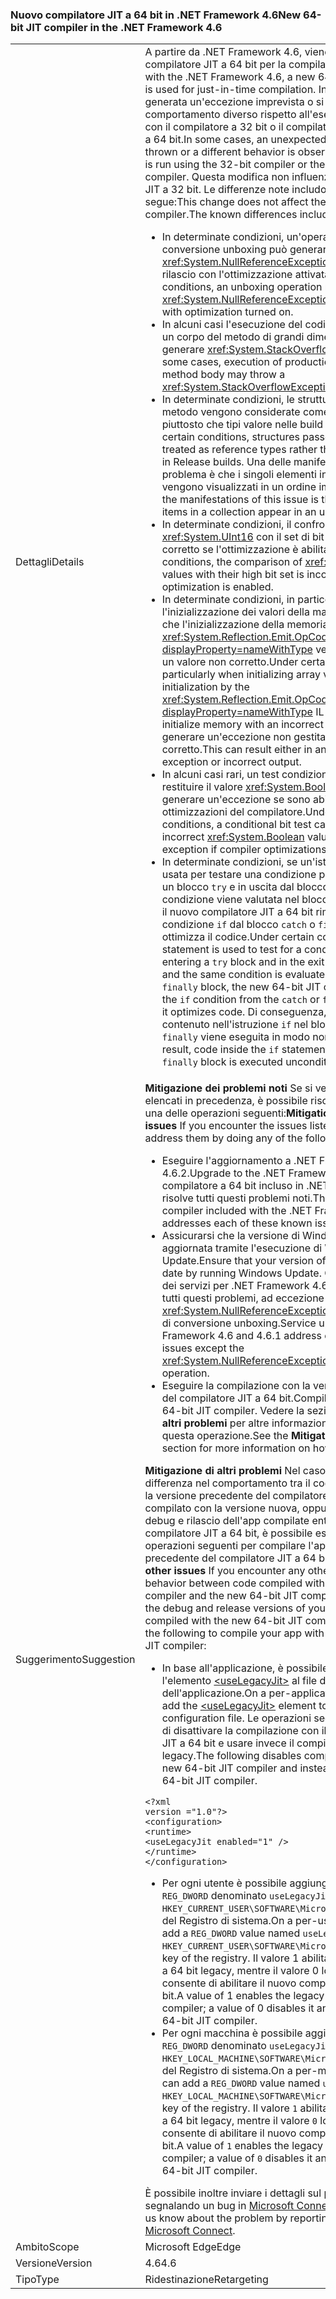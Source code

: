 ### <a name="new-64-bit-jit-compiler-in-the-net-framework-46"></a><span data-ttu-id="3804a-101">Nuovo compilatore JIT a 64 bit in .NET Framework 4.6</span><span class="sxs-lookup"><span data-stu-id="3804a-101">New 64-bit JIT compiler in the .NET Framework 4.6</span></span>

|   |   |
|---|---|
|<span data-ttu-id="3804a-102">Dettagli</span><span class="sxs-lookup"><span data-stu-id="3804a-102">Details</span></span>|<span data-ttu-id="3804a-103">A partire da .NET Framework 4.6, viene usato un nuovo compilatore JIT a 64 bit per la compilazione JIT.</span><span class="sxs-lookup"><span data-stu-id="3804a-103">Starting with the .NET Framework 4.6, a new 64-bit JIT compiler is used for just-in-time compilation.</span></span> <span data-ttu-id="3804a-104">In alcuni casi, viene generata un'eccezione imprevista o si nota un comportamento diverso rispetto all'esecuzione di un'app con il compilatore a 32 bit o il compilatore precedente JIT a 64 bit.</span><span class="sxs-lookup"><span data-stu-id="3804a-104">In some cases, an unexpected exception is thrown or a different behavior is observed than if an app is run using the 32-bit compiler or the older 64-bit JIT compiler.</span></span> <span data-ttu-id="3804a-105">Questa modifica non influenza il compilatore JIT a 32 bit. Le differenze note includono quanto segue:</span><span class="sxs-lookup"><span data-stu-id="3804a-105">This change does not affect the 32-bit JIT compiler.The known differences include the following:</span></span><ul><li><span data-ttu-id="3804a-106">In determinate condizioni, un'operazione di conversione unboxing può generare <xref:System.NullReferenceException> nelle build di rilascio con l'ottimizzazione attivata.</span><span class="sxs-lookup"><span data-stu-id="3804a-106">Under certain conditions, an unboxing operation may throw a <xref:System.NullReferenceException> in Release builds with optimization turned on.</span></span></li><li><span data-ttu-id="3804a-107">In alcuni casi l'esecuzione del codice di produzione in un corpo del metodo di grandi dimensioni può generare <xref:System.StackOverflowException>.</span><span class="sxs-lookup"><span data-stu-id="3804a-107">In some cases, execution of production code in a large method body may throw a <xref:System.StackOverflowException>.</span></span></li><li><span data-ttu-id="3804a-108">In determinate condizioni, le strutture passate a un metodo vengono considerate come tipi riferimento piuttosto che tipi valore nelle build di versione.</span><span class="sxs-lookup"><span data-stu-id="3804a-108">Under certain conditions, structures passed to a method are treated as reference types rather than as value types in Release builds.</span></span> <span data-ttu-id="3804a-109">Una delle manifestazioni di questo problema è che i singoli elementi in una raccolta vengono visualizzati in un ordine imprevisto.</span><span class="sxs-lookup"><span data-stu-id="3804a-109">One of the manifestations of this issue is that the individual items in a collection appear in an unexpected order.</span></span></li><li><span data-ttu-id="3804a-110">In determinate condizioni, il confronto dei valori di <xref:System.UInt16> con il set di bit elevato non è corretto se l'ottimizzazione è abilitata.</span><span class="sxs-lookup"><span data-stu-id="3804a-110">Under certain conditions, the comparison of <xref:System.UInt16> values with their high bit set is incorrect if optimization is enabled.</span></span></li><li><span data-ttu-id="3804a-111">In determinate condizioni, in particolare durante l'inizializzazione dei valori della matrice, è possibile che l'inizializzazione della memoria con l'istruzione IL <xref:System.Reflection.Emit.OpCodes.Initblk?displayProperty=nameWithType> venga eseguita con un valore non corretto.</span><span class="sxs-lookup"><span data-stu-id="3804a-111">Under certain conditions, particularly when initializing array values, memory initialization by the <xref:System.Reflection.Emit.OpCodes.Initblk?displayProperty=nameWithType> IL instruction may initialize memory with an incorrect value.</span></span> <span data-ttu-id="3804a-112">Ciò può generare un'eccezione non gestita o un output non corretto.</span><span class="sxs-lookup"><span data-stu-id="3804a-112">This can result either in an unhandled exception or incorrect output.</span></span></li><li><span data-ttu-id="3804a-113">In alcuni casi rari, un test condizionale dei bit può restituire il valore <xref:System.Boolean> non corretto o generare un'eccezione se sono abilitate le ottimizzazioni del compilatore.</span><span class="sxs-lookup"><span data-stu-id="3804a-113">Under certain rare conditions, a conditional bit test can return the incorrect <xref:System.Boolean> value or throw an exception if compiler optimizations are enabled.</span></span></li><li><span data-ttu-id="3804a-114">In determinate condizioni, se un'istruzione <code>if</code> viene usata per testare una condizione prima di immettere un blocco <code>try</code> e in uscita dal blocco <code>try</code>, e la stessa condizione viene valutata nel blocco <code>catch</code> o <code>finally</code>, il nuovo compilatore JIT a 64 bit rimuove la condizione <code>if</code> dal blocco <code>catch</code> o <code>finally</code> quando ottimizza il codice.</span><span class="sxs-lookup"><span data-stu-id="3804a-114">Under certain conditions, if an <code>if</code> statement is used to test for a condition before entering  a <code>try</code> block and in the exit from the <code>try</code> block, and the same condition is evaluated in the <code>catch</code> or <code>finally</code> block, the new 64-bit JIT compiler removes the <code>if</code> condition from the <code>catch</code> or <code>finally</code> block when it optimizes code.</span></span> <span data-ttu-id="3804a-115">Di conseguenza, il codice contenuto nell'istruzione <code>if</code> nel blocco <code>catch</code> o <code>finally</code> viene eseguita in modo non condizionale.</span><span class="sxs-lookup"><span data-stu-id="3804a-115">As a result, code inside the <code>if</code> statement in the <code>catch</code> or <code>finally</code> block is executed unconditionally.</span></span></li></ul>|
|<span data-ttu-id="3804a-116">Suggerimento</span><span class="sxs-lookup"><span data-stu-id="3804a-116">Suggestion</span></span>|<span data-ttu-id="3804a-117"><strong>Mitigazione dei problemi noti</strong> Se si verificano i problemi elencati in precedenza, è possibile risolverli eseguendo una delle operazioni seguenti:</span><span class="sxs-lookup"><span data-stu-id="3804a-117"><strong>Mitigation of known issues</strong> If you encounter the issues listed above, you can address them by doing any of the following:</span></span><ul><li><span data-ttu-id="3804a-118">Eseguire l'aggiornamento a .NET Framework 4.6.2.</span><span class="sxs-lookup"><span data-stu-id="3804a-118">Upgrade to the .NET Framework 4.6.2.</span></span> <span data-ttu-id="3804a-119">Il nuovo compilatore a 64 bit incluso in .NET Framework 4.6.2 risolve tutti questi problemi noti.</span><span class="sxs-lookup"><span data-stu-id="3804a-119">The new 64-bit compiler included with the .NET Framework 4.6.2 addresses each of these known issues.</span></span></li><li><span data-ttu-id="3804a-120">Assicurarsi che la versione di Windows venga aggiornata tramite l'esecuzione di Windows Update.</span><span class="sxs-lookup"><span data-stu-id="3804a-120">Ensure that your version of Windows is up to date by running Windows Update.</span></span> <span data-ttu-id="3804a-121">Gli aggiornamenti dei servizi per .NET Framework 4.6 e 4.6.1 risolvono tutti questi problemi, ad eccezione di <xref:System.NullReferenceException> in un'operazione di conversione unboxing.</span><span class="sxs-lookup"><span data-stu-id="3804a-121">Service updates to the .NET Framework 4.6 and 4.6.1 address each of these issues except the <xref:System.NullReferenceException> in an unboxing operation.</span></span></li><li><span data-ttu-id="3804a-122">Eseguire la compilazione con la versione precedente del compilatore JIT a 64 bit.</span><span class="sxs-lookup"><span data-stu-id="3804a-122">Compile with the older 64-bit JIT compiler.</span></span> <span data-ttu-id="3804a-123">Vedere la sezione <strong>Mitigazione di altri problemi</strong> per altre informazioni su come eseguire questa operazione.</span><span class="sxs-lookup"><span data-stu-id="3804a-123">See the <strong>Mitigation of other issues</strong> section for more information on how to do this.</span></span></li></ul><span data-ttu-id="3804a-124"><strong>Mitigazione di altri problemi</strong> Nel caso di qualsiasi altra differenza nel comportamento tra il codice compilato con la versione precedente del compilatore a 64 bit e quello compilato con la versione nuova, oppure tra le versioni di debug e rilascio dell'app compilate entrambe con il nuovo compilatore JIT a 64 bit, è possibile eseguire le operazioni seguenti per compilare l'app con la versione precedente del compilatore JIT a 64 bit:</span><span class="sxs-lookup"><span data-stu-id="3804a-124"><strong>Mitigation of other issues</strong> If you encounter any other difference in behavior between code compiled with the older 64-bit compiler and the new 64-bit JIT compiler, or between the debug and release versions of your app that are both compiled with the new 64-bit JIT compiler, you can do the following to compile your app with the older 64-bit JIT compiler:</span></span><ul><li><span data-ttu-id="3804a-125">In base all'applicazione, è possibile aggiungere l'elemento [\<useLegacyJit>](~/docs/framework/configure-apps/file-schema/runtime/uselegacyjit-element.md) al file di configurazione dell'applicazione.</span><span class="sxs-lookup"><span data-stu-id="3804a-125">On a per-application basis, you can add the [\<useLegacyJit>](~/docs/framework/configure-apps/file-schema/runtime/uselegacyjit-element.md) element to your application's configuration file.</span></span> <span data-ttu-id="3804a-126">Le operazioni seguenti consentono di disattivare la compilazione con il nuovo compilatore JIT a 64 bit e usare invece il compilatore JIT a 64 bit legacy.</span><span class="sxs-lookup"><span data-stu-id="3804a-126">The following disables compilation with the new 64-bit JIT compiler and instead uses the legacy 64-bit JIT compiler.</span></span></li></ul><pre><code class="language-xml">&lt;?xml version =&quot;1.0&quot;?&gt;&#13;&#10;&lt;configuration&gt;&#13;&#10;&lt;runtime&gt;&#13;&#10;&lt;useLegacyJit enabled=&quot;1&quot; /&gt;&#13;&#10;&lt;/runtime&gt;&#13;&#10;&lt;/configuration&gt;&#13;&#10;</code></pre><ul><li><span data-ttu-id="3804a-127">Per ogni utente è possibile aggiungere un valore <code>REG_DWORD</code> denominato <code>useLegacyJit</code> per la chiave <code>HKEY_CURRENT_USER\SOFTWARE\Microsoft\.NETFramework</code> del Registro di sistema.</span><span class="sxs-lookup"><span data-stu-id="3804a-127">On a per-user basis, you can add a <code>REG_DWORD</code> value named <code>useLegacyJit</code> to the <code>HKEY_CURRENT_USER\SOFTWARE\Microsoft\.NETFramework</code> key of the registry.</span></span> <span data-ttu-id="3804a-128">Il valore 1 abilita il compilatore JIT a 64 bit legacy, mentre il valore 0 lo disattiva e consente di abilitare il nuovo compilatore JIT a 64 bit.</span><span class="sxs-lookup"><span data-stu-id="3804a-128">A value of 1 enables the legacy 64-bit JIT compiler; a value of 0 disables it and enables the new 64-bit JIT compiler.</span></span></li><li><span data-ttu-id="3804a-129">Per ogni macchina è possibile aggiungere un valore <code>REG_DWORD</code> denominato <code>useLegacyJit</code> per la chiave <code>HKEY_LOCAL_MACHINE\SOFTWARE\Microsoft\.NETFramework</code> del Registro di sistema.</span><span class="sxs-lookup"><span data-stu-id="3804a-129">On a per-machine basis, you can add a <code>REG_DWORD</code> value named <code>useLegacyJit</code> to the <code>HKEY_LOCAL_MACHINE\SOFTWARE\Microsoft\.NETFramework</code> key of the registry.</span></span> <span data-ttu-id="3804a-130">Il valore <code>1</code> abilita il compilatore JIT a 64 bit legacy, mentre il valore <code>0</code> lo disabilita e consente di abilitare il nuovo compilatore JIT a 64 bit.</span><span class="sxs-lookup"><span data-stu-id="3804a-130">A value of <code>1</code> enables the legacy 64-bit JIT compiler; a value of <code>0</code> disables it and enables the new 64-bit JIT compiler.</span></span></li></ul><span data-ttu-id="3804a-131">È possibile inoltre inviare i dettagli sul problema segnalando un bug in [Microsoft Connect](https://connect.microsoft.com/VisualStudio).</span><span class="sxs-lookup"><span data-stu-id="3804a-131">You can also let us know about the problem by reporting a bug on [Microsoft Connect](https://connect.microsoft.com/VisualStudio).</span></span>|
|<span data-ttu-id="3804a-132">Ambito</span><span class="sxs-lookup"><span data-stu-id="3804a-132">Scope</span></span>|<span data-ttu-id="3804a-133">Microsoft Edge</span><span class="sxs-lookup"><span data-stu-id="3804a-133">Edge</span></span>|
|<span data-ttu-id="3804a-134">Versione</span><span class="sxs-lookup"><span data-stu-id="3804a-134">Version</span></span>|<span data-ttu-id="3804a-135">4.6</span><span class="sxs-lookup"><span data-stu-id="3804a-135">4.6</span></span>|
|<span data-ttu-id="3804a-136">Tipo</span><span class="sxs-lookup"><span data-stu-id="3804a-136">Type</span></span>|<span data-ttu-id="3804a-137">Ridestinazione</span><span class="sxs-lookup"><span data-stu-id="3804a-137">Retargeting</span></span>|

